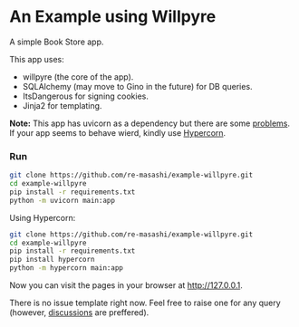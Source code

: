 # An Example using Willpyre

A simple Book Store app.

This app uses:
- willpyre (the core of the app).
- SQLAlchemy (may move to Gino in the future) for DB queries.
- ItsDangerous for signing cookies.
- Jinja2 for templating.


**Note:** This app has uvicorn as a dependency but there are some [problems](https://github.com/encode/uvicorn/discussions/1876).
    If your app seems to behave wierd, kindly use [Hypercorn](https://gitub.com/pgjones/hypercorn).

### Run

```bash
git clone https://github.com/re-masashi/example-willpyre.git
cd example-willpyre
pip install -r requirements.txt
python -m uvicorn main:app
```

Using Hypercorn:
```bash
git clone https://github.com/re-masashi/example-willpyre.git
cd example-willpyre
pip install -r requirements.txt 
pip install hypercorn
python -m hypercorn main:app
```

Now you can visit the pages in your browser at http://127.0.0.1.

There is no issue template right now. Feel free to raise one for any query (however, [discussions](https://github.com/re-masashi/example-willpyre/discussions) are preffered).


